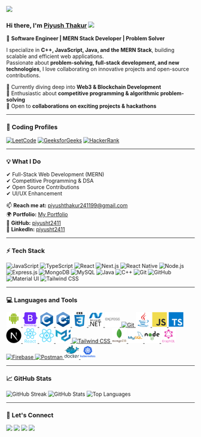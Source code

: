 ![](https://raw.githubusercontent.com/halfrost/halfrost/master/icons/header_.png)

### Hi there, I'm [Piyush Thakur](https://www.linkedin.com/in/piyusht2411/) <img src="https://github.com/TheDudeThatCode/TheDudeThatCode/blob/master/Assets/Hi.gif" width="29px">

🚀 **Software Engineer | MERN Stack Developer | Problem Solver**  

I specialize in **C++, JavaScript, Java, and the MERN Stack**, building scalable and efficient web applications.  
Passionate about **problem-solving, full-stack development, and new technologies**, I love collaborating on innovative projects and open-source contributions.  

🔹 Currently diving deep into **Web3 & Blockchain Development**  
🔹 Enthusiastic about **competitive programming & algorithmic problem-solving**  
🔹 Open to **collaborations on exciting projects & hackathons**  

---

### 🚀 **Coding Profiles**
[![LeetCode](https://img.shields.io/badge/-LeetCode-orange?style=flat&logo=leetcode&logoColor=orange)](https://leetcode.com/piyush2411/)
[![GeeksforGeeks](https://img.shields.io/badge/-GeeksforGeeks-darkgreen?style=flat&logo=geeksforgeeks&logoColor=darkgreen)](https://auth.geeksforgeeks.org/user/piyushthakur241199/)
[![HackerRank](https://img.shields.io/badge/-HackerRank-green?style=flat&logo=hackerrank&logoColor=green)](https://www.hackerrank.com/piyushthakur241199)

---

### 💡 **What I Do**
✔ Full-Stack Web Development (MERN)  
✔ Competitive Programming & DSA  
✔ Open Source Contributions  
✔ UI/UX Enhancement  

📫 **Reach me at:** piyushthakur241199@gmail.com  
🌍 **Portfolio:** [My Portfolio](https://piyusht2411.github.io/My-Portfolio/)  
📌 **GitHub:** [piyusht2411](https://github.com/piyusht2411/)  
💼 **LinkedIn:** [piyusht2411](https://www.linkedin.com/in/piyusht2411/)  

---

### ⚡ **Tech Stack**
![JavaScript](https://img.shields.io/badge/-JavaScript-F7DF1E?style=flat&logo=javascript&logoColor=black)
![TypeScript](https://img.shields.io/badge/-TypeScript-3178C6?style=flat&logo=typescript&logoColor=white)
![React](https://img.shields.io/badge/-React-61DAFB?style=flat&logo=react&logoColor=black)
![Next.js](https://img.shields.io/badge/-Next.js-000000?style=flat&logo=next.js&logoColor=white)
![React Native](https://img.shields.io/badge/-React%20Native-61DAFB?style=flat&logo=react&logoColor=black)
![Node.js](https://img.shields.io/badge/-Node.js-339933?style=flat&logo=node.js&logoColor=white)
![Express.js](https://img.shields.io/badge/-Express.js-000000?style=flat&logo=express&logoColor=white)
![MongoDB](https://img.shields.io/badge/-MongoDB-47A248?style=flat&logo=mongodb&logoColor=white)
![MySQL](https://img.shields.io/badge/-MySQL-4479A1?style=flat&logo=mysql&logoColor=white)
![Java](https://img.shields.io/badge/-Java-007396?style=flat&logo=java&logoColor=white)
![C++](https://img.shields.io/badge/-C++-00599C?style=flat&logo=c%2B%2B&logoColor=white)
![Git](https://img.shields.io/badge/-Git-F05032?style=flat&logo=git&logoColor=white)
![GitHub](https://img.shields.io/badge/-GitHub-181717?style=flat&logo=github&logoColor=white)
![Material UI](https://img.shields.io/badge/-Material%20UI-0081CB?style=flat&logo=mui&logoColor=white)
![Tailwind CSS](https://img.shields.io/badge/-TailwindCSS-06B6D4?style=flat&logo=tailwind-css&logoColor=white)


---

### 💻 **Languages and Tools**  
<p align="left">
  <a href="https://developer.android.com" target="_blank"> <img src="https://raw.githubusercontent.com/devicons/devicon/master/icons/android/android-original-wordmark.svg" alt="Android" width="40" height="40"/> </a> 
  <a href="https://getbootstrap.com" target="_blank"> <img src="https://raw.githubusercontent.com/devicons/devicon/master/icons/bootstrap/bootstrap-plain-wordmark.svg" alt="Bootstrap" width="40" height="40"/> </a> 
  <a href="https://www.cprogramming.com/" target="_blank"> <img src="https://raw.githubusercontent.com/devicons/devicon/master/icons/c/c-original.svg" alt="C" width="40" height="40"/> </a> 
  <a href="https://www.w3schools.com/cpp/" target="_blank"> <img src="https://raw.githubusercontent.com/devicons/devicon/master/icons/cplusplus/cplusplus-original.svg" alt="C++" width="40" height="40"/> </a> 
  <a href="https://www.w3schools.com/css/" target="_blank"> <img src="https://raw.githubusercontent.com/devicons/devicon/master/icons/css3/css3-original-wordmark.svg" alt="CSS3" width="40" height="40"/> </a> 
  <a href="https://dotnet.microsoft.com/" target="_blank"> <img src="https://raw.githubusercontent.com/devicons/devicon/master/icons/dot-net/dot-net-original-wordmark.svg" alt=".NET" width="40" height="40"/> </a> 
  <a href="https://expressjs.com" target="_blank"> <img src="https://raw.githubusercontent.com/devicons/devicon/master/icons/express/express-original-wordmark.svg" alt="Express.js" width="40" height="40"/> </a> 
  <a href="https://git-scm.com/" target="_blank"> <img src="https://www.vectorlogo.zone/logos/git-scm/git-scm-icon.svg" alt="Git" width="40" height="40"/> </a> 
  <a href="https://www.java.com" target="_blank"> <img src="https://raw.githubusercontent.com/devicons/devicon/master/icons/java/java-original.svg" alt="Java" width="40" height="40"/> </a> 
  <a href="https://developer.mozilla.org/en-US/docs/Web/JavaScript" target="_blank"> <img src="https://raw.githubusercontent.com/devicons/devicon/master/icons/javascript/javascript-original.svg" alt="JavaScript" width="40" height="40"/> </a> 
  <a href="https://www.typescriptlang.org/" target="_blank"> <img src="https://raw.githubusercontent.com/devicons/devicon/master/icons/typescript/typescript-original.svg" alt="TypeScript" width="40" height="40"/> </a>
  <a href="https://nextjs.org/" target="_blank"> <img src="https://raw.githubusercontent.com/devicons/devicon/master/icons/nextjs/nextjs-original.svg" alt="Next.js" width="40" height="40"/> </a>
  <a href="https://react.dev/" target="_blank"> <img src="https://raw.githubusercontent.com/devicons/devicon/master/icons/react/react-original-wordmark.svg" alt="React" width="40" height="40"/> </a> 
  <a href="https://reactnative.dev/" target="_blank"> <img src="https://raw.githubusercontent.com/devicons/devicon/master/icons/react/react-original.svg" alt="React Native" width="40" height="40"/> </a> 
  <a href="https://mui.com/" target="_blank"> <img src="https://raw.githubusercontent.com/devicons/devicon/master/icons/materialui/materialui-original.svg" alt="Material UI" width="40" height="40"/> </a>
  <a href="https://tailwindcss.com/" target="_blank"> <img src="https://www.vectorlogo.zone/logos/tailwindcss/tailwindcss-icon.svg" alt="Tailwind CSS" width="40" height="40"/> </a> 
  <a href="https://www.mongodb.com/" target="_blank"> <img src="https://raw.githubusercontent.com/devicons/devicon/master/icons/mongodb/mongodb-original-wordmark.svg" alt="MongoDB" width="40" height="40"/> </a> 
  <a href="https://www.mysql.com/" target="_blank"> <img src="https://raw.githubusercontent.com/devicons/devicon/master/icons/mysql/mysql-original-wordmark.svg" alt="MySQL" width="40" height="40"/> </a> 
  <a href="https://nodejs.org" target="_blank"> <img src="https://raw.githubusercontent.com/devicons/devicon/master/icons/nodejs/nodejs-original-wordmark.svg" alt="Node.js" width="40" height="40"/> </a> 
  <a href="https://graphql.org/" target="_blank"> <img src="https://raw.githubusercontent.com/devicons/devicon/master/icons/graphql/graphql-plain-wordmark.svg" alt="GraphQL" width="40" height="40"/> </a>
  <a href="https://firebase.google.com/" target="_blank"> <img src="https://www.vectorlogo.zone/logos/firebase/firebase-icon.svg" alt="Firebase" width="40" height="40"/> </a> 
  <a href="https://postman.com" target="_blank"> <img src="https://www.vectorlogo.zone/logos/getpostman/getpostman-icon.svg" alt="Postman" width="40" height="40"/> </a> 
  <a href="https://www.docker.com/" target="_blank"> <img src="https://raw.githubusercontent.com/devicons/devicon/master/icons/docker/docker-original-wordmark.svg" alt="Docker" width="40" height="40"/> </a>
  <a href="https://kubernetes.io/" target="_blank"> <img src="https://raw.githubusercontent.com/devicons/devicon/master/icons/kubernetes/kubernetes-plain-wordmark.svg" alt="Kubernetes" width="40" height="40"/> </a> 
</p>


---

### 📈 **GitHub Stats**
<p align="left">
  <img src="https://github-readme-streak-stats.herokuapp.com/?user=piyusht2411&theme=radical" alt="GitHub Streak" />
  <img src="https://github-readme-stats.vercel.app/api?username=piyusht2411&show_icons=true&theme=radical" alt="GitHub Stats" />
  <img src="https://github-readme-stats.vercel.app/api/top-langs/?username=piyusht2411&layout=compact&theme=radical" alt="Top Languages" />
</p>

---

### 🔗 **Let's Connect**
<p align="left">
  <a href="https://twitter.com/th_piyush_singh"><img src="https://img.shields.io/badge/Twitter-1DA1F2?style=for-the-badge&logo=twitter&logoColor=white"></a>
  <a href="https://www.linkedin.com/in/piyusht2411/"><img src="https://img.shields.io/badge/LinkedIn-0A66C2?style=for-the-badge&logo=linkedin&logoColor=white"></a>
  <a href="https://medium.com/@piyushthakur241199"><img src="https://img.shields.io/badge/Medium-12100E?style=for-the-badge&logo=medium&logoColor=white"></a>
  <a href="https://www.instagram.com/th.piyush_singh/"><img src="https://img.shields.io/badge/Instagram-E4405F?style=for-the-badge&logo=instagram&logoColor=white"></a>
</p>

